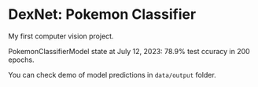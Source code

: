 # DexNet: Pokemon Classifier
My first computer vision project.

PokemonClassifierModel state at July 12, 2023: 78.9% test ccuracy in 200 epochs.

You can check demo of model predictions in `data/output` folder.

